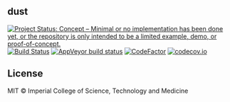 ## dust

<!-- badges: start -->
[![Project Status: Concept – Minimal or no implementation has been done yet, or the repository is only intended to be a limited example, demo, or proof-of-concept.](https://www.repostatus.org/badges/latest/concept.svg)](https://www.repostatus.org/#concept)
[![Build Status](https://travis-ci.com/mrc-ide/rpcg.svg?branch=master)](https://travis-ci.com/mrc-ide/rpcg)
[![AppVeyor build status](https://ci.appveyor.com/api/projects/status/github/mrc-ide/rpcg?branch=master&svg=true)](https://ci.appveyor.com/project/mrc-ide/rpcg)
[![CodeFactor](https://www.codefactor.io/repository/github/mrc-ide/rpcg/badge)](https://www.codefactor.io/repository/github/mrc-ide/rpcg)
[![codecov.io](https://codecov.io/github/mrc-ide/rpcg/coverage.svg?branch=master)](https://codecov.io/github/mrc-ide/rpcg?branch=master)
<!-- badges: end -->

## License

MIT © Imperial College of Science, Technology and Medicine
